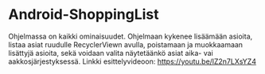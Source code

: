 # Android-ShoppingList

Ohjelmassa on kaikki ominaisuudet. Ohjelmaan kykenee lisäämään asioita, listaa asiat ruudulle RecyclerViewn avulla, poistamaan ja muokkaamaan lisättyjä asioita, sekä voidaan valita näytetäänkö asiat aika- vai aakkosjärjestyksessä.
Linkki esittelyvideoon: https://youtu.be/lZ2n7LXsYZ4
